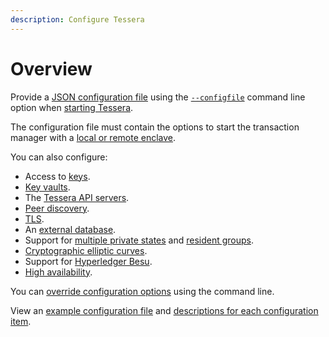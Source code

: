 ```yaml
---
description: Configure Tessera
---
```


# Overview

Provide a [JSON configuration file] using the [`--configfile`](../../Reference/CLI/CLI-Syntax.md#configfile-config-file)
command line option when [starting Tessera].

The configuration file must contain the options to start the transaction manager with a
[local or remote enclave](Enclave.md).

You can also configure:

- Access to [keys](Keys/Overview.md).
- [Key vaults](KeyVault/Azure-Key-Vault.md).
- The [Tessera API servers](TesseraAPI.md).
- [Peer discovery](Peer-discovery.md).
- [TLS](TLS.md).
- An [external database](Database.md).
- Support for [multiple private states](Multiple-private-state.md) and [resident groups](Multiple-private-state.md#resident-groups).
- [Cryptographic elliptic curves](Cryptographic-elliptic-curves.md).
- Support for [Hyperledger Besu](Orion-Mode.md).
- [High availability](High-availability.md).

You can [override configuration options](Override-config.md) using the command line.

View an [example configuration file](../../Reference/SampleConfiguration.md#example-configuration-file) and
[descriptions for each configuration item](../../Reference/SampleConfiguration.md#configuration-items).

[JSON configuration file]: ../../Reference/SampleConfiguration.md
[starting Tessera]: ../Get-started/Start-Tessera.md
